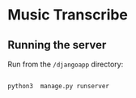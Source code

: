 # Music Transcribe

## Running the server
Run from the ```/djangoapp``` directory:
```

python3  manage.py runserver 
```
